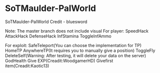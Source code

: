 # SoTMaulder-PalWorld
SoTMaulder-PalWorld
Credit - bluesword

Note: The master branch does not include visual
For player:
SpeedHack
AttackHack
DefenseHack
InfStamina
ToggleInfAmmo

For exploit:
SafeTeleport(You can choose the implementation for TP)
HomeTP
AnywhereTP(It requires you to manually give a position)
ToggleFly
DeleteSelf(Warning: After testing, it will delete your data on the server)
GodHealth
Give EXP(Creadit:WoodgamerHD)
Givefirst item(Creadit:Kaotic13)
